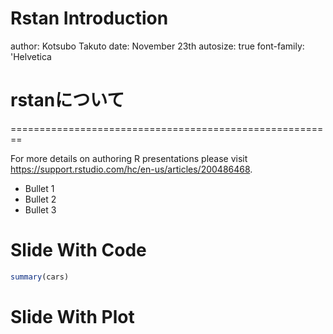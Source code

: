 Rstan Introduction
========================================================
author: Kotsubo Takuto
date: November 23th
autosize: true
font-family: 'Helvetica



rstanについて
========================================================


========================================================

For more details on authoring R presentations please visit <https://support.rstudio.com/hc/en-us/articles/200486468>.

- Bullet 1
- Bullet 2
- Bullet 3

Slide With Code
========================================================


```r
summary(cars)
```

Slide With Plot
========================================================


